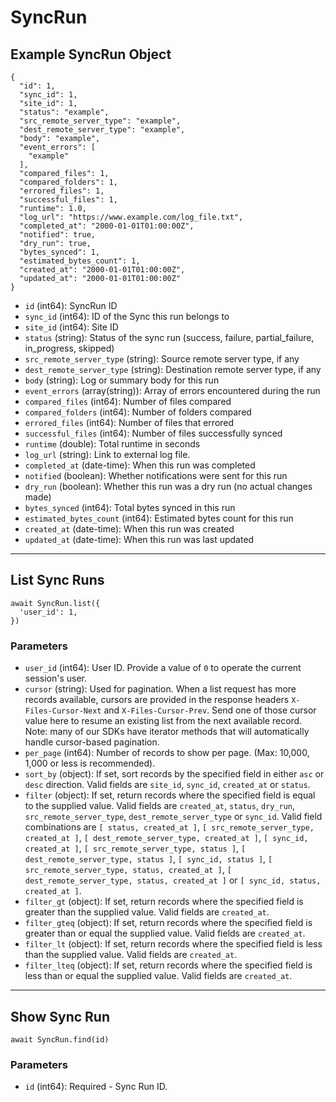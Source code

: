 # SyncRun

## Example SyncRun Object

```
{
  "id": 1,
  "sync_id": 1,
  "site_id": 1,
  "status": "example",
  "src_remote_server_type": "example",
  "dest_remote_server_type": "example",
  "body": "example",
  "event_errors": [
    "example"
  ],
  "compared_files": 1,
  "compared_folders": 1,
  "errored_files": 1,
  "successful_files": 1,
  "runtime": 1.0,
  "log_url": "https://www.example.com/log_file.txt",
  "completed_at": "2000-01-01T01:00:00Z",
  "notified": true,
  "dry_run": true,
  "bytes_synced": 1,
  "estimated_bytes_count": 1,
  "created_at": "2000-01-01T01:00:00Z",
  "updated_at": "2000-01-01T01:00:00Z"
}
```

* `id` (int64): SyncRun ID
* `sync_id` (int64): ID of the Sync this run belongs to
* `site_id` (int64): Site ID
* `status` (string): Status of the sync run (success, failure, partial_failure, in_progress, skipped)
* `src_remote_server_type` (string): Source remote server type, if any
* `dest_remote_server_type` (string): Destination remote server type, if any
* `body` (string): Log or summary body for this run
* `event_errors` (array(string)): Array of errors encountered during the run
* `compared_files` (int64): Number of files compared
* `compared_folders` (int64): Number of folders compared
* `errored_files` (int64): Number of files that errored
* `successful_files` (int64): Number of files successfully synced
* `runtime` (double): Total runtime in seconds
* `log_url` (string): Link to external log file.
* `completed_at` (date-time): When this run was completed
* `notified` (boolean): Whether notifications were sent for this run
* `dry_run` (boolean): Whether this run was a dry run (no actual changes made)
* `bytes_synced` (int64): Total bytes synced in this run
* `estimated_bytes_count` (int64): Estimated bytes count for this run
* `created_at` (date-time): When this run was created
* `updated_at` (date-time): When this run was last updated

---

## List Sync Runs

```
await SyncRun.list({
  'user_id': 1,
})
```


### Parameters

* `user_id` (int64): User ID.  Provide a value of `0` to operate the current session's user.
* `cursor` (string): Used for pagination.  When a list request has more records available, cursors are provided in the response headers `X-Files-Cursor-Next` and `X-Files-Cursor-Prev`.  Send one of those cursor value here to resume an existing list from the next available record.  Note: many of our SDKs have iterator methods that will automatically handle cursor-based pagination.
* `per_page` (int64): Number of records to show per page.  (Max: 10,000, 1,000 or less is recommended).
* `sort_by` (object): If set, sort records by the specified field in either `asc` or `desc` direction. Valid fields are `site_id`, `sync_id`, `created_at` or `status`.
* `filter` (object): If set, return records where the specified field is equal to the supplied value. Valid fields are `created_at`, `status`, `dry_run`, `src_remote_server_type`, `dest_remote_server_type` or `sync_id`. Valid field combinations are `[ status, created_at ]`, `[ src_remote_server_type, created_at ]`, `[ dest_remote_server_type, created_at ]`, `[ sync_id, created_at ]`, `[ src_remote_server_type, status ]`, `[ dest_remote_server_type, status ]`, `[ sync_id, status ]`, `[ src_remote_server_type, status, created_at ]`, `[ dest_remote_server_type, status, created_at ]` or `[ sync_id, status, created_at ]`.
* `filter_gt` (object): If set, return records where the specified field is greater than the supplied value. Valid fields are `created_at`.
* `filter_gteq` (object): If set, return records where the specified field is greater than or equal the supplied value. Valid fields are `created_at`.
* `filter_lt` (object): If set, return records where the specified field is less than the supplied value. Valid fields are `created_at`.
* `filter_lteq` (object): If set, return records where the specified field is less than or equal the supplied value. Valid fields are `created_at`.

---

## Show Sync Run

```
await SyncRun.find(id)
```


### Parameters

* `id` (int64): Required - Sync Run ID.
